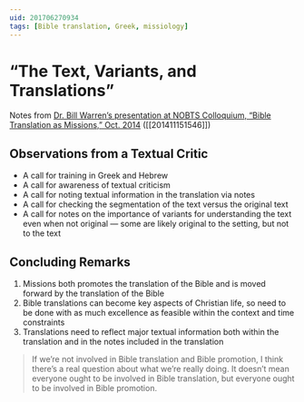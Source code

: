 ```yaml
---
uid: 201706270934
tags: [Bible translation, Greek, missiology]
---
```


# “The Text, Variants, and Translations”

Notes from [Dr. Bill Warren’s presentation at NOBTS Colloquium, “Bible Translation as Missions,” Oct. 2014](https://youtu.be/-aO5FGqv8-Q) ([[201411151546]])

## Observations from a Textual Critic

- A call for training in Greek and Hebrew
- A call for awareness of textual criticism
- A call for noting textual information in the translation via notes
- A call for checking the segmentation of the text versus the original text
- A call for notes on the importance of variants for understanding the text even when not original — some are likely original to the setting, but not to the text

## Concluding Remarks

1. Missions both promotes the translation of the Bible and is moved forward by the translation of the Bible
2. Bible translations can become key aspects of Christian life, so need to be done with as much excellence as feasible within the context and time constraints
3. Translations need to reflect major textual information both within the translation and in the notes included in the translation

> If we’re not involved in Bible translation and Bible promotion, I think there’s a real question about what we’re really doing. It doesn’t mean everyone ought to be involved in Bible translation, but everyone ought to be involved in Bible promotion.
